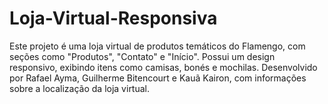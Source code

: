 # Loja-Virtual-Responsiva
Este projeto é uma loja virtual de produtos temáticos do Flamengo, com seções como "Produtos", "Contato" e "Início". Possui um design responsivo, exibindo itens como camisas, bonés e mochilas. Desenvolvido por Rafael Ayma, Guilherme Bitencourt e Kauã Kairon, com informações sobre a localização da loja virtual.
